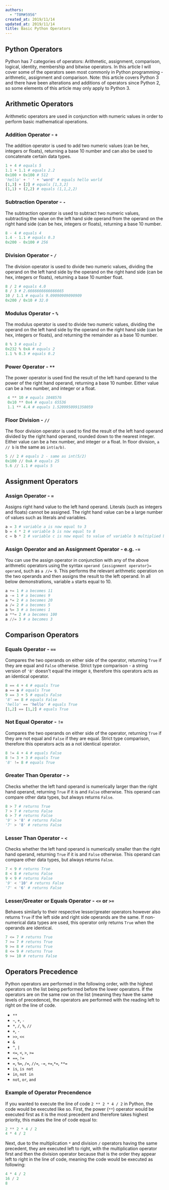```yaml
---
authors:
  - "T0M#5956"
created_at: 2019/11/14
updated_at: 2019/11/14
title: Basic Python Operators
---
```


## Python Operators

Python has 7 categories of operators: Arithmetic, assignment, comparison, logical, identity, membership and bitwise operators. In this article I will cover some of the operators seen most commonly in Python programming - arithmetic, assignment and comparison. Note: this article covers Python 3 and there have been alterations and additions of operators since Python 2, so some elements of this article may only apply to Python 3.

## Arithmetic Operators

Arithmetic operators are used in conjunction with numeric values in order to perform basic mathematical operations.

### Addition Operator - `+`

The addition operator is used to add two numeric values (can be hex, integers or floats), returning a base 10 number and can also be used to concatenate certain data types.

```python
1 + 4 # equals 5
1.1 + 1.1 # equals 2.2
0x100 + 0x100 # 512
'hello' + ' ' + 'word' # equals hello world
[1,3] + [2] # equals [1,3,2]
(1,1) + (2,2) # equals (1,1,2,2)
```

### Subtraction Operator - `-`

The subtraction operator is used to subtract two numeric values, subtracting the value on the left hand side operand from the operand on the right hand side (can be hex, integers or floats), returning a base 10 number.

```python
8 - 4 # equals 4
1.4 - 1.1 # equals 0.3
0x200 - 0x100 # 256
```

### Division Operator - `/`

The division operator is used to divide two numeric values, dividing the operand on the left hand side by the operand on the right hand side (can be hex, integers or floats), returning a base 10 number float.

```python
8 / 2 # equals 4.0
8 / 3 # 2.6666666666666665
10 / 1.1 # equals 9.09090909090909
0x200 / 0x10 # 32.0
```

### Modulus Operator - `%`

The modulus operator is used to divide two numeric values, dividing the operand on the left hand side by the operand on the right hand side (can be hex, integers or floats), and returning the remainder as a base 10 number.

```python
8 % 3 # equals 2
0x232 % 0xA # equals 2
1.1 % 0.3 # equals 0.2
```

### Power Operator - `**`

The power operator is used find the result of the left hand operand to the power of the right hand operand, returning a base 10 number. Either value can be a hex number, and integer or a float.

```python
 4 ** 10 # equals 1048576
 0x10 ** 0x4 # equals 65536
 1.1 ** 4.4 # equals 1.5209950991358059
```

### Floor Division - `//`

The floor division operator is used to find the result of the left hand operand divided by the right hand operand, rounded down to the nearest integer. Either value can be a hex number, and integer or a float. In floor division, `a // b` is the same as `int(a/b)`.

```python
5 // 2 # equals 2 - same as int(5/2)
0x100 // 0xA # equals 25
5.6 // 1.1 # equals 5
```

## Assignment Operators

### Assign Operator - `=`

Assigns right hand value to the left hand operand. Literals (such as integers and floats) cannot be assigned. The right hand value can be a large number of values such as literals and variables.

```python
a = 3 # variable a is now equal to 3
b = 4 * 2 # variable b is now equal to 8
c = b * 2 # variable c is now equal to value of variable b multiplied by 2, in this case c becomes 16
```

### Assign Operator and an Assignment Operator - e.g. `-=`

You can use the assign operator in conjunction with any of the above arithmetic operators using the syntax `operand {assignment operator}= operand`, such as `a //= 9`. This performs the relevant arithmetic operation on the two operands and then assigns the result to the left operand. In all below demonstrations, variable `a` starts equal to 10.

```python
a += 1 # a becomes 11
a -= 1 # a becomes 9
a *= 2 # a becomes 20
a /= 2 # a becomes 5
a %= 3 # a becomes 1
a **= 2 # a becomes 100
a //= 3 # a becomes 3
```

## Comparison Operators

### Equals Operator - `==`

Compares the two operands on either side of the operator, returning `True` if they are equal and `False` otherwise. Strict type comparison - a string version of `'8'` doesn't equal the integer `8`, therefore this operators acts as an identical operator.

```python
8 == 4 + 4 # equals True
a == a # equals True
9 == 3 + 5 # equals False
'8' == 8 # equals False
'hello' == 'hello' # equals True
[1,2] == [1,2] # equals True
```

### Not Equal Operator - `!=`

Compares the two operands on either side of the operator, returning `True` if they are not equal and `False` if they are equal. Strict type comparison, therefore this operators acts as a not identical operator.

```python
8 != 4 + 4 # equals False
8 != 3 + 3 # equals True
'8' != 8 # equals True
```

### Greater Than Operator - `>`

Checks whether the left hand operand is numerically larger than the right hand operand, returning `True` if it is and `False` otherwise. This operand can compare other data types, but always returns `False`.

```python
8 > 7 # returns True
7 > 7 # returns False
6 > 7 # returns False
'9' > '8' # returns False
'7' > '8' # returns False
```

### Lesser Than Operator - `<`

Checks whether the left hand operand is numerically smaller than the right hand operand, returning `True` if it is and `False` otherwise. This operand can compare other data types, but always returns `False`.

```python
7 < 9 # returns True
8 < 8 # returns False
9 < 9 # returns False
'9' < '10' # returns False
'7' < '6' # returns False
```

### Lesser/Greater or Equals Operator - `<=` or `>=`

Behaves similarly to their respective lesser/greater operators however also returns `True` if the left side and right side operands are the same. If non-numerical data types are used, this operator only returns `True` when the operands are identical.

```python
7 <= 7 # returns True
7 >= 7 # returns True
9 >= 8 # returns True
8 <= 9 # returns True
9 >= 10 # returns False
```

## Operators Precedence

Python operators are performed in the following order, with the highest operators on the list being performed before the lower operators. If the operators are on the same row on the list (meaning they have the same levels of precedence), the operators are performed with the reading left to right on the line of code.

- `**`
- `~`, `+`, `-`
- `*`, `/`, `%`, `//`
- `+`, `-`
- `>>`, `<<`
- `&`
- `^`, `|`
- `<=`, `<`, `>`, `>=`
- `==`, `!=`
- `=`, `%=`, `/=`, `//=`, `-=`, `+=`,`*=`, `**=`
- `is`, `is not`
- `in`, `not in`
- `not`, `or`, `and`

### Example of Operator Precendence

If you wanted to execute the line of code `2 ** 2 * 4 / 2` in Python, the code would be executed like so. First, the power (`**`) operator would be executed first as it is the most precedent and therefore takes highest priority, this makes the line of code equal to:

```python
2 ** 2 * 4 / 2
4 * 4 / 2
```

Next, due to the multiplication `*` and division `/` operators having the same precedent, they are executed left to right, with the multiplication operator first and then the division operator because that is the order they appear left to right in the line of code, meaning the code would be executed as following:

```python
4 * 4 / 2
16 / 2
8
```

